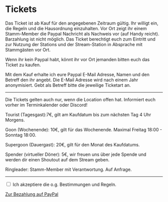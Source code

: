 # Tickets

Das Ticket ist ab Kauf für den angegebenen Zeitraum gültig. Ihr willigt ein, die Regeln und die Hausordnung einzuhalten.
Vor Ort zeigt ihr einem Stamm-Member die Paypal Nachricht als Nachweis vor (auf Handy reicht). Barzahlung ist nicht möglich. Das Ticket berechtigt euch zum Eintritt und zur Nutzung der Stations und der Stream-Station in Absprache mit Stammgästen vor Ort.

Wenn ihr kein Paypal habt, könnt ihr vor Ort jemanden bitten euch das Ticket zu kaufen.

Mit dem Kauf erhalte ich eure Paypal E-Mail Adresse, Namen und den Betreff den ihr angebt. Die E-Mail Adresse wird nach einem Jahr anonymisiert. Gebt als Betreff bitte die jeweilige Ticketart an.

<hr>

Die Tickets gelten auch nur, wenn die Location offen hat. Informiert euch vorher im Terminkalender oder Discord!
 
Tourist (Tagesgast):7€, gilt am Kaufdatum bis zum nächsten Tag 4 Uhr Morgens.

Goon (Wochenende): 10€, gilt für das Wochenende. Maximal Freitag 18:00 - Sonntag 18:00.

Supergoon (Dauergast): 20€, gilt für den Monat des Kaufdatums.

Spender (virtueller Döner): 5€, wir freuen uns über jede Spende und werden dir einen Shoutout auf dem Stream geben.

Ringleader: Stamm-Member mit Verantwortung. Auf Anfrage.

<hr>

<input type="checkbox" id="gelesen" onclick="gelesen()"> Ich akzeptiere die o.g. Bestimmungen und Regeln.

<p id="text" style="display:none">
 
[Zur Bezahlung auf PayPal](https://paypal.me/madgearfgc/)

</p>
